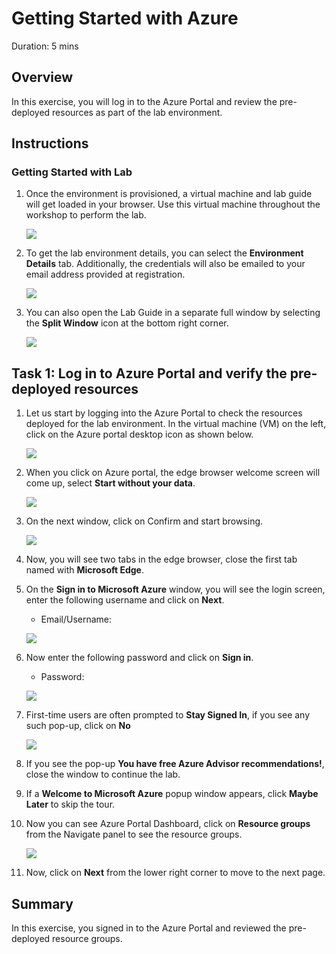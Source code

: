 # Getting Started with Azure 
Duration: 5 mins

## Overview

In this exercise, you will log in to the Azure Portal and review the pre-deployed resources as part of the lab environment.

## Instructions

### Getting Started with Lab

1. Once the environment is provisioned, a virtual machine and lab guide will get loaded in your browser. Use this virtual machine throughout the workshop to perform the lab.

   ![](../images/getting-started-with-lab/envmain1.png)

1. To get the lab environment details, you can select the **Environment Details** tab. Additionally, the credentials will also be emailed to your email address provided at registration.

   ![](../images/getting-started-with-lab/env12.png)
    
1. You can also open the Lab Guide in a separate full window by selecting the **Split Window** icon at the bottom right corner.

   ![](../images/getting-started-with-lab/split12.png) 

## Task 1: Log in to Azure Portal and verify the pre-deployed resources

1. Let us start by logging into the Azure Portal to check the resources deployed for the lab environment. In the virtual machine (VM) on the left, click on the Azure portal desktop icon as shown below.

   ![](../images/getting-started-with-lab/windows1.png)
   
1. When you click on Azure portal, the edge browser welcome screen will come up, select **Start without your data**.

   ![](../images/getting-started-with-lab/browser-1.png)

1. On the next window, click on Confirm and start browsing.

   ![](../images/getting-started-with-lab/browser-2.png)

1. Now, you will see two tabs in the edge browser, close the first tab named with **Microsoft Edge**.

1. On the **Sign in to Microsoft Azure** window, you will see the login screen, enter the following username and click on **Next**.

   * Email/Username: <inject key="AzureAdUserEmail"></inject>

   ![](../images/getting-started-with-lab/M2-Ex1-portalsignin-1.png)

1. Now enter the following password and click on **Sign in**. 

   * Password: <inject key="AzureAdUserPassword"></inject>
   
   ![](../images/getting-started-with-lab/M2-Ex1-portalsignin-2.png)

1. First-time users are often prompted to **Stay Signed In**, if you see any such pop-up, click on **No**

   ![](../images/getting-started-with-lab/M2-Ex1-portalsignin-3.png)

1. If you see the pop-up **You have free Azure Advisor recommendations!**, close the window to continue the lab.

1. If a **Welcome to Microsoft Azure** popup window appears, click **Maybe Later** to skip the tour.

1. Now you can see Azure Portal Dashboard, click on **Resource groups** from the Navigate panel to see the resource groups.

   ![](../images/getting-started-with-lab/rgs.png)

1. Now, click on **Next** from the lower right corner to move to the next page.

## Summary

In this exercise, you signed in to the Azure Portal and reviewed the pre-deployed resource groups.
